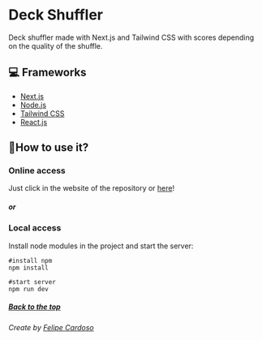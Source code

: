 # Deck Shuffler

Deck shuffler made with Next.js and Tailwind CSS with scores depending on the quality of the shuffle.

## 💻 Frameworks

- [Next.js](https://nextjs.org)
- [Node.js](https://nodejs.org)
- [Tailwind CSS](https://tailwindcss.com)
- [React.js](https://reactjs.org)

## 🚀How to use it?

### Online access

Just click in the website of the repository or [here](https://deck-shuffler.vercel.app)!

##### or

### Local access

Install node modules in the project and start the server:

```
#install npm
npm install

#start server
npm run dev
```

##### [Back to the top](#)

###### Create by [Felipe Cardoso](https://lymei.art)
